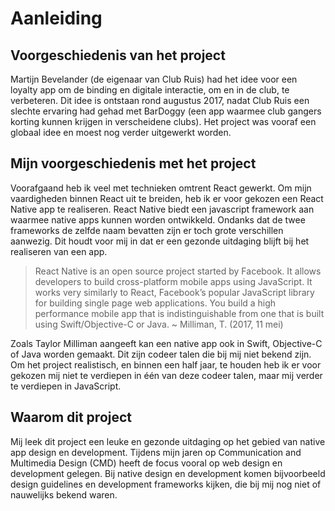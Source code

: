 # Aanleiding

## Voorgeschiedenis van het project
Martijn Bevelander (de eigenaar van Club Ruis) had het idee voor een loyalty app om de binding en digitale interactie, om en in de club, te verbeteren. Dit idee is ontstaan rond augustus 2017, nadat Club Ruis een slechte ervaring had gehad met BarDoggy (een app waarmee club gangers korting kunnen krijgen in verscheidene clubs). Het project was vooraf een globaal idee en moest nog verder uitgewerkt worden.

## Mijn voorgeschiedenis met het project
Voorafgaand heb ik veel met technieken omtrent React gewerkt. Om mijn vaardigheden binnen React uit te breiden, heb ik er voor gekozen een React Native app te realiseren. React Native biedt een javascript framework aan waarmee native apps kunnen worden ontwikkeld. Ondanks dat de twee frameworks de zelfde naam bevatten zijn er toch grote verschillen aanwezig. Dit houdt voor mij in dat er een gezonde uitdaging blijft bij het realiseren van een app.

> React Native is an open source project started by Facebook. It allows developers to build cross-platform mobile apps using JavaScript. It works very similarly to React, Facebook’s popular JavaScript library for building single page web applications. You build a high performance mobile app that is indistinguishable from one that is built using Swift/Objective-C or Java. ~ Milliman, T. (2017, 11 mei)

Zoals Taylor Milliman aangeeft kan een native app ook in Swift, Objective-C of Java worden gemaakt. Dit zijn codeer talen die bij mij niet bekend zijn. Om het project realistisch, en binnen een half jaar, te houden heb ik er voor gekozen mij niet te verdiepen in één van deze codeer talen, maar mij verder te verdiepen in JavaScript.

## Waarom dit project
Mij leek dit project een leuke en gezonde uitdaging op het gebied van native app design en development. Tijdens mijn jaren op Communication and Multimedia Design (CMD) heeft de focus vooral op web design en development gelegen. Bij native design en development komen bijvoorbeeld design guidelines en development frameworks kijken, die bij mij nog niet of nauwelijks bekend waren.

